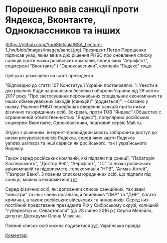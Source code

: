 # Порошенко ввів санкції проти Яндекса, Вконтакте, Одноклассников та інших
(https://github.com/YuriiStetsula/BSA_Lecture-1_hw/blob/images/images/sanct.jpg)
Президент Петро Порошенко підписав указ, яким ввів в дію рішення РНБО про оновлення списку санкцій проти низки російських компаній, серед яких "Аерофлот", соцмережі "Вконтакте" і "Одноклассники", компанія "Яндекс" тощо.

Цей указ розміщено на сайті президента.

"Відповідно до статті 107 Конституції України постановляю: 1. Увести в дію рішення Ради національної безпеки і оборони України від 28 квітня 2017 року "Про застосування персональних спеціальних економічних та інших обмежувальних заходів (санкцій)" (додається)", - сказано у ньому.
Рішення РНБО передбачає введення санкцій проти низки фізичних та юридичних осіб. Зокрема, проти ТОВ "Яндекс" (Общество с ограниченой ответственностью "Яндекс"), популярних російських соцмереж Вконтакте, Одноклассники, поштовий сервіс Mail.ru.

Згідно з рішенням, інтернет-провайдери мають заборонити доступ до низки ресурсів/сервісів Яндекса, серед яких карти Яндекса yandex.ua/maps та інші сервіси як російського, так і українського Яндексу.

Також серед російських компаній, які підпали під санкції, "Лабаторія Касперського", "Доктор Веб", "Аерофлот", "1С" та низка російських авіакомпаній та підприємств, телекомпанія "НТВ", "Алмаз-Антей",  "Газпром Банк".
З повним списком юридичних осіб, що підпали під санкції, можна ознайомитися [тут](http://www.president.gov.ua/storage/j-files-storage/00/40/30/6f76b8df9d0716da74bb4ae6a900d483_1494864914.pdf) 

Серед фізичних осіб, які доповнили список санкційних, так звані "міністри" та інші члени організацій бойовиків "ЛНР" та "ДНР", багато кримчан, а також російських військових та чиновників. Серед них постійний представник президента РФ  у Сибірському окрузі, колишній "губернатор м. Севастополя" (до 28 липня 2016 р.) Сергій Мєняйло, депутат Держдуми Олена Мізуліна.

Повний список осіб можна подивитися [тут](http://www.president.gov.ua/storage/j-files-storage/00/40/26/39e6a69b837b8f15f8885e00fbd9bae2_1494864880.pdf).
Українська правда

[Коментарі](https://github.com/YuriiStetsula/BSA_Lecture-1_hw/issues/1)